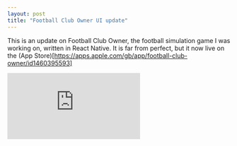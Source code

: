 ```yaml
---
layout: post
title: "Football Club Owner UI update"
---
```


This is an update on Football Club Owner, the football simulation game I was working on, written in React Native. It is far from perfect, but it now live on the (App Store)[https://apps.apple.com/gb/app/football-club-owner/id1460395593]

<p style="text-align: center">
<div class='embed-container'><iframe src='https://www.youtube.com/embed/Bn1kejVzQ4A' frameborder='0' allowfullscreen></iframe></div>
</p>
